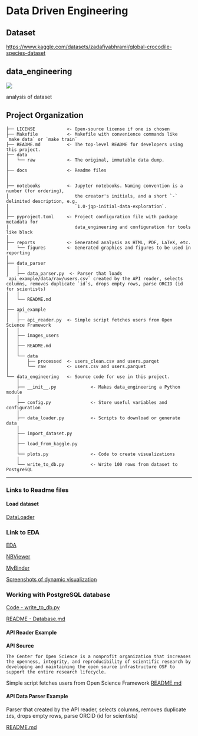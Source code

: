 # Data Driven Engineering

## Dataset
https://www.kaggle.com/datasets/zadafiyabhrami/global-crocodile-species-dataset

## data_engineering

<a target="_blank" href="https://cookiecutter-data-science.drivendata.org/">
    <img src="https://img.shields.io/badge/CCDS-Project%20template-328F97?logo=cookiecutter" />
</a>

analysis of dataset

## Project Organization

```
├── LICENSE            <- Open-source license if one is chosen
├── Makefile           <- Makefile with convenience commands like `make data` or `make train`
├── README.md          <- The top-level README for developers using this project.
├── data
│   └── raw            <- The original, immutable data dump.
│
├── docs               <- Readme files
│
│
├── notebooks          <- Jupyter notebooks. Naming convention is a number (for ordering),
│                         the creator's initials, and a short `-` delimited description, e.g.
│                         `1.0-jqp-initial-data-exploration`.
│
├── pyproject.toml     <- Project configuration file with package metadata for 
│                         data_engineering and configuration for tools like black
│
├── reports            <- Generated analysis as HTML, PDF, LaTeX, etc.
│   └── figures        <- Generated graphics and figures to be used in reporting
│
├── data_parser 
│   │
│   ├── data_parser.py  <- Parser that loads `api_example/data/raw/users.csv` created by the API reader, selects columns, removes duplicate `id`s, drops empty rows, parse ORCID (id for scientists)
│   │    
│   └── README.md
│
├── api_example 
│   │
│   ├── api_reader.py  <- Simple script fetches users from Open Science Framework
│   │    
│   ├── images_users
│   │ 
│   ├── README.md
│   │  
│   └── data           
│       ├── processed  <- users_clean.csv and users.parqet
│       └── raw        <- users.csv and users.parquet
│
└── data_engineering   <- Source code for use in this project.
    │
    ├── __init__.py             <- Makes data_engineering a Python module
    │
    ├── config.py               <- Store useful variables and configuration
    │
    ├── data_loader.py          <- Scripts to download or generate data
    │
    ├── import_dataset.py
    │
    ├── load_from_kaggle.py
    │
    └── plots.py                <- Code to create visualizations
    │
    └── write_to_db.py          <- Write 100 rows from dataset to PostgreSQL  
```

--------
### Links to Readme files

#### Load dataset
 [DataLoader](data_engineering/docs/DataLoader.md)

### Link to EDA

[EDA](data_engineering/notebooks/EDA.ipynb)

[NBViewer](https://nbviewer.org/github/anna-vasilevskaya/Data_engineering/blob/main/data_engineering/notebooks/EDA.ipynb)

[MyBinder](https://mybinder.org/v2/gh/anna-vasilevskaya/Data_engineering/f579a7e7859221552ce0da9a68cf84e1d24ac0aa?urlpath=lab%2Ftree%2Fdata_engineering%2Fnotebooks%2FEDA.ipynb)

[Screenshots of dynamic visualization](data_engineering/notebooks/README.md)

### Working with PostgreSQL database

[Code - write_to_db.py](data_engineering/data_engineering/write_to_db.py)


[README - Database.md](data_engineering/docs/Database.md)

#### API Reader Example
**API Source**
```
The Center for Open Science is a nonprofit organization that increases the openness, integrity, and reproducibility of scientific research by developing and maintaining the open source infrastructure OSF to support the entire research lifecycle.
```

Simple script fetches users from Open Science Framework
[README.md](data_engineering/api_example/README.md)

#### API Data Parser Example

Parser that created by the API reader, selects columns, removes duplicate `id`s, drops empty rows, parse ORCID (id for scientists) 

[README.md](data_engineering/data_parser/README.md)

